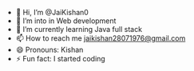 - 👋 Hi, I’m @JaiKishan0
- 👀 I’m into in Web development 
- 🌱 I’m currently learning Java full stack
- 📫 How to reach me jaikishan28071976@gmail.com
- 😄 Pronouns: Kishan
- ⚡ Fun fact: I started coding 

<!---
JaiKishan0/JaiKishan0 is a ✨ special ✨ repository because its `README.md` (this file) appears on your GitHub profile.
You can click the Preview link to take a look at your changes.
--->
